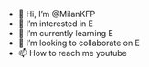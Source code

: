 - 👋 Hi, I’m @MilanKFP
- 👀 I’m interested in E
- 🌱 I’m currently learning E
- 💞️ I’m looking to collaborate on E
- 📫 How to reach me youtube

<!---
MilanKFP/MilanKFP is a ✨ special ✨ repository because its `README.md` (this file) appears on your GitHub profile.
You can click the Preview link to take a look at your changes.
--->
